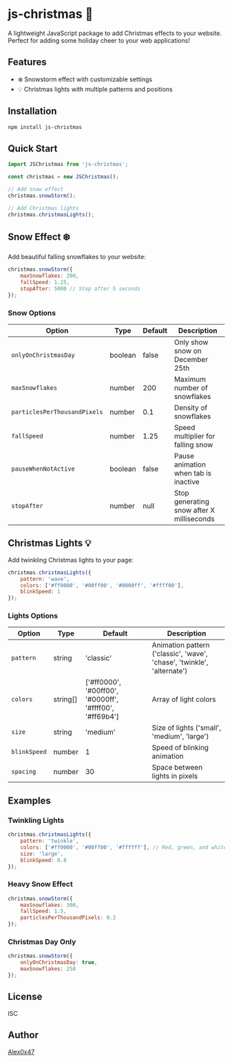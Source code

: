 # js-christmas 🎄

A lightweight JavaScript package to add Christmas effects to your website. Perfect for adding some holiday cheer to your web applications!

## Features
- ❄️ Snowstorm effect with customizable settings
- 💡 Christmas lights with multiple patterns and positions

## Installation

```bash
npm install js-christmas
```

## Quick Start

```javascript
import JSChristmas from 'js-christmas';

const christmas = new JSChristmas();

// Add snow effect
christmas.snowStorm();

// Add Christmas lights
christmas.christmasLights();
```

## Snow Effect ❄️

Add beautiful falling snowflakes to your website:

```javascript
christmas.snowStorm({
    maxSnowflakes: 200,
    fallSpeed: 1.25,
    stopAfter: 5000 // Stop after 5 seconds
});
```

### Snow Options

| Option | Type | Default | Description |
|--------|------|---------|-------------|
| `onlyOnChristmasDay` | boolean | false | Only show snow on December 25th |
| `maxSnowflakes` | number | 200 | Maximum number of snowflakes |
| `particlesPerThousandPixels` | number | 0.1 | Density of snowflakes |
| `fallSpeed` | number | 1.25 | Speed multiplier for falling snow |
| `pauseWhenNotActive` | boolean | false | Pause animation when tab is inactive |
| `stopAfter` | number | null | Stop generating snow after X milliseconds |

## Christmas Lights 💡

Add twinkling Christmas lights to your page:

```javascript
christmas.christmasLights({
    pattern: 'wave',
    colors: ['#ff0000', '#00ff00', '#0000ff', '#ffff00'],
    blinkSpeed: 1
});
```

### Lights Options

| Option | Type | Default | Description |
|--------|------|---------|-------------|
| `pattern` | string | 'classic' | Animation pattern ('classic', 'wave', 'chase', 'twinkle', 'alternate') |
| `colors` | string[] | ['#ff0000', '#00ff00', '#0000ff', '#ffff00', '#ff69b4'] | Array of light colors |
| `size` | string | 'medium' | Size of lights ('small', 'medium', 'large') |
| `blinkSpeed` | number | 1 | Speed of blinking animation |
| `spacing` | number | 30 | Space between lights in pixels |

## Examples

### Twinkling Lights
```javascript
christmas.christmasLights({
    pattern: 'twinkle',
    colors: ['#ff0000', '#00ff00', '#ffffff'], // Red, green, and white
    size: 'large',
    blinkSpeed: 0.8
});
```

### Heavy Snow Effect
```javascript
christmas.snowStorm({
    maxSnowflakes: 300,
    fallSpeed: 1.5,
    particlesPerThousandPixels: 0.2
});
```

### Christmas Day Only
```javascript
christmas.snowStorm({
    onlyOnChristmasDay: true,
    maxSnowflakes: 250
});
```

## License
ISC

## Author
[Alex0x47](https://gitquest.dev/player/Alex0x47)
